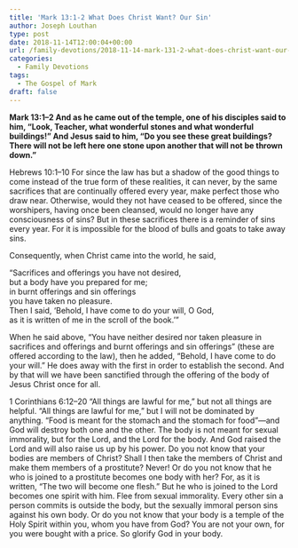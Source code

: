 ```yaml
---
title: 'Mark 13:1-2 What Does Christ Want? Our Sin'
author: Joseph Louthan
type: post
date: 2018-11-14T12:00:04+00:00
url: /family-devotions/2018-11-14-mark-131-2-what-does-christ-want-our-sin.md/
categories:
  - Family Devotions
tags:
  - The Gospel of Mark
draft: false
---
```

**Mark 13:1–2 And as he came out of the temple, one of his disciples said to him, “Look, Teacher, what wonderful stones and what wonderful buildings!” And Jesus said to him, “Do you see these great buildings? There will not be left here one stone upon another that will not be thrown down.”**

Hebrews 10:1–10 For since the law has but a shadow of the good things to come instead of the true form of these realities, it can never, by the same sacrifices that are continually offered every year, make perfect those who draw near. Otherwise, would they not have ceased to be offered, since the worshipers, having once been cleansed, would no longer have any consciousness of sins? But in these sacrifices there is a reminder of sins every year. For it is impossible for the blood of bulls and goats to take away sins.

Consequently, when Christ came into the world, he said,

“Sacrifices and offerings you have not desired,  
	but a body have you prepared for me;  
in burnt offerings and sin offerings  
	you have taken no pleasure.  
Then I said, ‘Behold, I have come to do your will, O God,  
	as it is written of me in the scroll of the book.’”
	
	
When he said above, “You have neither desired nor taken pleasure in sacrifices and offerings and burnt offerings and sin offerings” (these are offered according to the law), then he added, “Behold, I have come to do your will.” He does away with the first in order to establish the second. And by that will we have been sanctified through the offering of the body of Jesus Christ once for all.

1 Corinthians 6:12–20 “All things are lawful for me,” but not all things are helpful. “All things are lawful for me,” but I will not be dominated by anything. “Food is meant for the stomach and the stomach for food”—and God will destroy both one and the other. The body is not meant for sexual immorality, but for the Lord, and the Lord for the body. And God raised the Lord and will also raise us up by his power. Do you not know that your bodies are members of Christ? Shall I then take the members of Christ and make them members of a prostitute? Never! Or do you not know that he who is joined to a prostitute becomes one body with her? For, as it is written, “The two will become one flesh.” But he who is joined to the Lord becomes one spirit with him. Flee from sexual immorality. Every other sin a person commits is outside the body, but the sexually immoral person sins against his own body. Or do you not know that your body is a temple of the Holy Spirit within you, whom you have from God? You are not your own, for you were bought with a price. So glorify God in your body.
